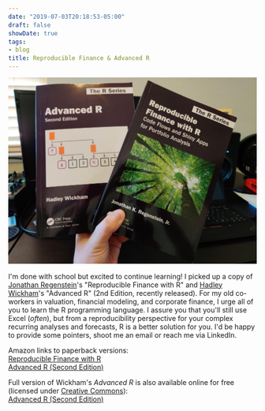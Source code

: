 ```yaml
---
date: "2019-07-03T20:18:53-05:00"
draft: false
showDate: true
tags:
- blog
title: Reproducible Finance & Advanced R
---
```


![](https://raw.githubusercontent.com/JavOrraca/Home/gh-pages/assets/img/AdvancedR.jfif)

I'm done with school but excited to continue learning! I picked up a copy of [Jonathan Regenstein](https://www.linkedin.com/in/jkregenstein/)'s "Reproducible Finance with R" and [Hadley Wickham](https://www.linkedin.com/in/hadleywickham/)'s "Advanced R" (2nd Edition, recently released). For my old co-workers in valuation, financial modeling, and corporate finance, I urge all of you to learn the R programming language. I assure you that you'll still use Excel (_often_), but from a reproducibility perspective for your complex recurring analyses and forecasts, R is a better solution for you. I'd be happy to provide some pointers, shoot me an email or reach me via LinkedIn.


Amazon links to paperback versions:
<br/>[Reproducible Finance with R](https://www.amazon.com/Reproducible-Finance-Portfolio-Analysis-Chapman/dp/1138484032)
<br/>[Advanced R (Second Edition)](https://www.amazon.com/Advanced-Second-Chapman-Hall-CRC/dp/0815384572)

Full version of Wickham's _Advanced R_ is also available online for free (licensed under [Creative Commons](https://creativecommons.org/licenses/by-nc-sa/4.0/)): 
<br/>[Advanced R (Second Edition)](https://adv-r.hadley.nz/)